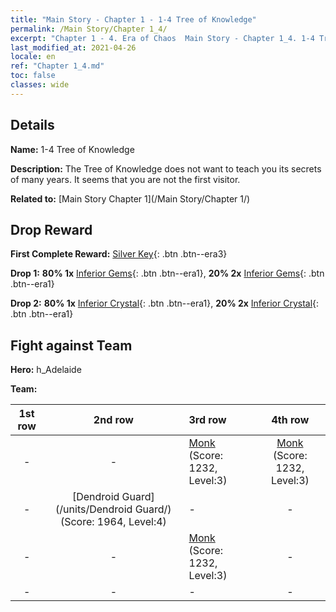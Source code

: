 ```yaml
---
title: "Main Story - Chapter 1 - 1-4 Tree of Knowledge"
permalink: /Main Story/Chapter 1_4/
excerpt: "Chapter 1 - 4. Era of Chaos  Main Story - Chapter 1_4. 1-4 Tree of Knowledge"
last_modified_at: 2021-04-26
locale: en
ref: "Chapter 1_4.md"
toc: false
classes: wide
---
```


## Details

 **Name:** 1-4 Tree of Knowledge

 **Description:** The Tree of Knowledge does not want to teach you its secrets of many years. It seems that you are not the first visitor.

 **Related to:** [Main Story Chapter 1](/Main Story/Chapter 1/)

## Drop Reward

 **First Complete Reward:** [Silver Key](/Items/con_693/){: .btn .btn--era3}

 **Drop 1:** **80% 1x** [Inferior Gems](/Items/mat_4/){: .btn .btn--era1}, **20% 2x** [Inferior Gems](/Items/mat_4/){: .btn .btn--era1}

 **Drop 2:** **80% 1x** [Inferior Crystal](/Items/mat_5/){: .btn .btn--era1}, **20% 2x** [Inferior Crystal](/Items/mat_5/){: .btn .btn--era1}


## Fight against Team
 **Hero:** h_Adelaide

 **Team:**


  | 1st row | 2nd row | 3rd row | 4th row |
  |:----:|:----:|:----|:----:|
  | - | - | [Monk](/units/Monk/) (Score: 1232, Level:3)  | [Monk](/units/Monk/) (Score: 1232, Level:3)  |
  | - | [Dendroid Guard](/units/Dendroid Guard/) (Score: 1964, Level:4)  | - | - |
  | - | - | [Monk](/units/Monk/) (Score: 1232, Level:3)  | - |
  | - | - | - | - |


